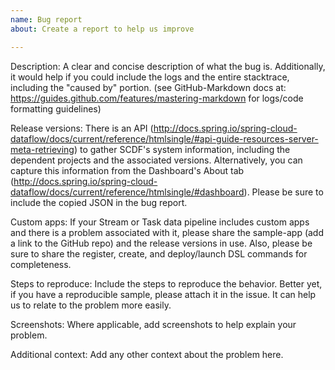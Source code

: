 ```yaml
---
name: Bug report
about: Create a report to help us improve

---
```


Description:
A clear and concise description of what the bug is. Additionally, it would help if you could include the logs and the entire stacktrace, including the "caused by" portion. (see GitHub-Markdown docs at: https://guides.github.com/features/mastering-markdown for logs/code formatting guidelines)

Release versions:
There is an API (http://docs.spring.io/spring-cloud-dataflow/docs/current/reference/htmlsingle/#api-guide-resources-server-meta-retrieving) to gather SCDF's system information, including the dependent projects and the associated versions. Alternatively, you can capture this information from the Dashboard's About tab (http://docs.spring.io/spring-cloud-dataflow/docs/current/reference/htmlsingle/#dashboard). Please be sure to include the copied JSON in the bug report.

Custom apps:
If your Stream or Task data pipeline includes custom apps and there is a problem associated with it, please share the sample-app (add a link to the GitHub repo) and the release versions in use. Also, please be sure to share the register, create, and deploy/launch DSL commands for completeness.

Steps to reproduce:
Include the steps to reproduce the behavior. Better yet, if you have a reproducible sample, please attach it in the issue. It can help us to relate to the problem more easily.

Screenshots:
Where applicable, add screenshots to help explain your problem.

Additional context:
Add any other context about the problem here.
